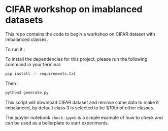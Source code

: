 # CIFAR workshop on imablanced datasets

This repo contains the code to begin a workshop on CIFAR dataset with imbalanced classes.

To run it :

To install the dependencies for this project, please run the following command in your terminal:

```bash
pip install -r requirements.txt
```

Then :
```bash
python3 generate.py
```

This script will download CIFAR dataset and remove some data to make it imbalanced, by default class 3 is selected to be 1/10th of other classes.

The jupyter notebook 
```check.ipynb``` is a simple example of how to check and can be used as a boilerplate to start experiments.
